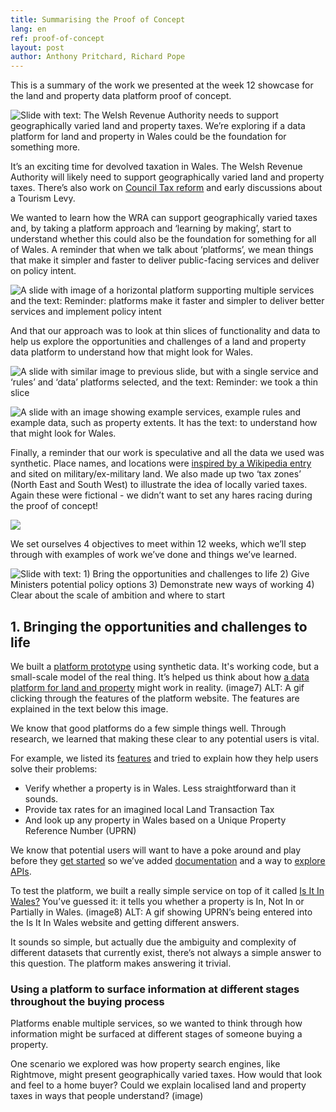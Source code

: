 ```yaml
---
title: Summarising the Proof of Concept
lang: en
ref: proof-of-concept
layout: post
author: Anthony Pritchard, Richard Pope
---
```

This is a summary of the work we presented at the week 12 showcase for the land and property data platform proof of concept.

![Slide with text: The Welsh Revenue Authority needs to support geographically varied land and property taxes. We’re exploring if a data platform for land and property in Wales could be the foundation for something more.](/property-data-poc/assets/images/poc-mission.png)

It’s an exciting time for devolved taxation in Wales. The Welsh Revenue Authority will likely need to support geographically varied land and property taxes. There’s also work on [Council Tax reform](https://gov.wales/council-tax-reform-planned) and early discussions about a Tourism Levy. 

We wanted to learn how the WRA can support geographically varied taxes and, by taking a platform approach and ‘learning by making’, start to understand whether this could also be the foundation for something for all of Wales.
A reminder that when we talk about ‘platforms’, we mean things that make it simpler and faster to deliver public-facing services and deliver on policy intent. 

![A slide with image of a horizontal platform supporting  multiple services and the text: Reminder: platforms make it faster and simpler to deliver better services and implement policy intent](/property-data-poc/assets/images/platform-model.png)
  
And that our approach was to look at thin slices of functionality and data to help us explore the opportunities and challenges of a land and property data platform to understand how that might look for Wales.


![A slide with similar image to previous slide, but with a single service and ‘rules’ and ‘data’ platforms selected, and the text: Reminder: we took a thin slice](/property-data-poc/assets/images/platform-slice.png)
  
  
![A slide with an image showing example services, example rules and example data, such as property extents. It has the text: to understand how that might look for Wales.](/property-data-poc/assets/images/platform-vision.png)
  
Finally, a reminder that our work is speculative and all the data we used was synthetic. Place names, and locations were [inspired by a Wikipedia entry](https://en.wikipedia.org/wiki/Category:Fictional_populated_places_in_Wales) and sited on military/ex-military land. We also made up two ‘tax zones’ (North East and South West) to illustrate the idea of locally varied taxes. Again these were fictional - we didn’t want to set any hares racing during the proof of concept!
  
  
![](/property-data-poc/assets/images/synthetic-data.png)

We set ourselves 4 objectives to meet within 12 weeks, which we’ll step through with examples of work we’ve done and things we’ve learned.

![Slide with text: 1) Bring the opportunities and challenges to life 2) Give Ministers potential policy options 3) Demonstrate new ways of working 4) Clear about the scale of ambition and where to start](/property-data-poc/assets/images/poc-objectives.png)
  
## 1. Bringing the opportunities and challenges to life
We built a [platform prototype](https://land-property-platform.herokuapp.com/) using synthetic data. It's working code, but a small-scale model of the real thing.  It’s helped us think about how [a data platform for land and property](https://land-property-platform.herokuapp.com/) might work in reality.
(image7)
ALT: A gif clicking through the features of the platform website. The features are explained in the text below this image.
  
We know that good platforms do a few simple things well. Through research, we learned that making these clear to any potential users is vital.

For example, we listed its [features](https://land-property-platform.herokuapp.com/features) and tried to explain how they help users solve their problems:
- Verify whether a property is in Wales.  Less straightforward than it sounds.
- Provide tax rates for an imagined local Land Transaction Tax
- And look up any property in Wales based on a Unique Property Reference Number (UPRN)

We know that potential users will want to have a poke around and play before they [get started](https://land-property-platform.herokuapp.com/features) so we’ve added [documentation](https://welsh-revenue-authority.github.io/property_platform_app/) and a way to [explore APIs](https://land-property-platform.herokuapp.com/docs). 
  
To test the platform, we built a really simple service on top of it called [Is It In Wales?](http://www.isitin.wales) You’ve guessed it: it tells you whether a property is In, Not In or Partially in Wales.
(image8)
ALT: A gif showing UPRN’s being entered into the Is It In Wales website and getting different answers.

It sounds so simple, but actually due the ambiguity and complexity of different datasets that currently exist, there’s not always a simple answer to this question.  The platform makes answering it trivial.
### Using a platform to surface information at different stages throughout the buying process

Platforms enable multiple services, so we wanted to think through how information might be surfaced at different stages of someone buying a property.

One scenario we explored was how property search engines, like Rightmove, might present geographically varied taxes. How would that look and feel to a home buyer? Could we explain localised land and property taxes in ways that people understand?
(image)
  
